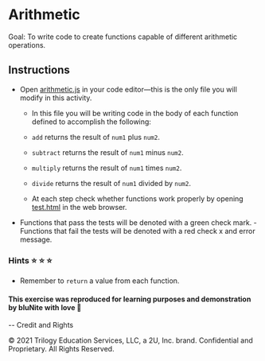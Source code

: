 # Arithmetic

Goal:
To write code to create functions capable of different arithmetic operations.

## Instructions

- Open [arithmetic.js](./arithmetic.js) in your code editor&mdash;this is the only file you will modify in this activity.

  - In this file you will be writing code in the body of each function defined to accomplish the following:

  - `add` returns the result of `num1` plus `num2`.

  - `subtract` returns the result of `num1` minus `num2`.

  - `multiply` returns the result of `num1` times `num2`.

  - `divide` returns the result of `num1` divided by `num2`.

  - At each step check whether functions work properly by opening [test.html](test.html) in the web browser.

- Functions that pass the tests will be denoted with a green check mark.
  -Functions that fail the tests will be denoted with a red check x and error message.

### Hints :star: :star: :star:

- Remember to `return` a value from each function.

#### This exercise was reproduced for learning purposes and demonstration by bluNite with love :blue_heart:

-- Credit and Rights

© 2021 Trilogy Education Services, LLC, a 2U, Inc. brand. Confidential and Proprietary. All Rights Reserved.
